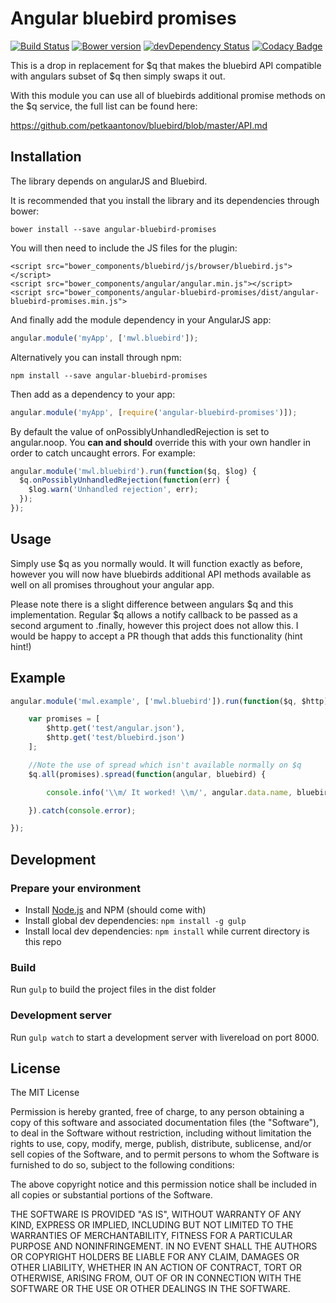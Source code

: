 # Angular bluebird promises

[![Build Status](https://travis-ci.org/mattlewis92/angular-bluebird-promises.svg?branch=master)](https://travis-ci.org/mattlewis92/angular-bluebird-promises)
[![Bower version](https://badge.fury.io/bo/angular-bluebird-promises.svg)](http://badge.fury.io/bo/angular-bluebird-promises)
[![devDependency Status](https://david-dm.org/mattlewis92/angular-bluebird-promises/dev-status.svg)](https://david-dm.org/mattlewis92/angular-bluebird-promises#info=devDependencies)
[![Codacy Badge](https://www.codacy.com/project/badge/b62fc2d7f4cb486d9a9a81945d236843)](https://www.codacy.com/app/matt-lewis-private/angular-bluebird-promises)

This is a drop in replacement for $q that makes the bluebird API compatible with angulars subset of $q then simply swaps it out.

With this module you can use all of bluebirds additional promise methods on the $q service, the full list can be found here:

https://github.com/petkaantonov/bluebird/blob/master/API.md

## Installation

The library depends on angularJS and Bluebird.

It is recommended that you install the library and its dependencies through bower:

```
bower install --save angular-bluebird-promises
```

You will then need to include the JS files for the plugin:

```
<script src="bower_components/bluebird/js/browser/bluebird.js"></script>
<script src="bower_components/angular/angular.min.js"></script>
<script src="bower_components/angular-bluebird-promises/dist/angular-bluebird-promises.min.js">
```

And finally add the module dependency in your AngularJS app:

```javascript
angular.module('myApp', ['mwl.bluebird']);
```

Alternatively you can install through npm:
```
npm install --save angular-bluebird-promises
```

Then add as a dependency to your app:

```javascript
angular.module('myApp', [require('angular-bluebird-promises')]);
```

By default the value of onPossiblyUnhandledRejection is set to angular.noop. You **can and should** override this with your own handler in order to catch uncaught errors. For example:

```javascript
angular.module('mwl.bluebird').run(function($q, $log) {
  $q.onPossiblyUnhandledRejection(function(err) {
    $log.warn('Unhandled rejection', err);
  });
});
```

## Usage

Simply use $q as you normally would. It will function exactly as before, however you will now have bluebirds additional API methods available as well on all promises throughout your angular app.

Please note there is a slight difference between angulars $q and this implementation. Regular $q allows a notify callback to be passed as a second argument to .finally, however this project does not allow this. I would be happy to accept a PR though that adds this functionality (hint hint!)

## Example

```javascript
angular.module('mwl.example', ['mwl.bluebird']).run(function($q, $http) {

    var promises = [
        $http.get('test/angular.json'),
        $http.get('test/bluebird.json')
    ];

    //Note the use of spread which isn't available normally on $q
    $q.all(promises).spread(function(angular, bluebird) {

        console.info('\\m/ It worked! \\m/', angular.data.name, bluebird.data.name);

    }).catch(console.error);

});
```

## Development

### Prepare your environment
* Install [Node.js](http://nodejs.org/) and NPM (should come with)
* Install global dev dependencies: `npm install -g gulp`
* Install local dev dependencies: `npm install` while current directory is this repo

### Build
Run `gulp` to build the project files in the dist folder

### Development server
Run `gulp watch` to start a development server with livereload on port 8000.

## License

The MIT License

Permission is hereby granted, free of charge, to any person obtaining a copy
of this software and associated documentation files (the "Software"), to deal
in the Software without restriction, including without limitation the rights
to use, copy, modify, merge, publish, distribute, sublicense, and/or sell
copies of the Software, and to permit persons to whom the Software is
furnished to do so, subject to the following conditions:

The above copyright notice and this permission notice shall be included in
all copies or substantial portions of the Software.

THE SOFTWARE IS PROVIDED "AS IS", WITHOUT WARRANTY OF ANY KIND, EXPRESS OR
IMPLIED, INCLUDING BUT NOT LIMITED TO THE WARRANTIES OF MERCHANTABILITY,
FITNESS FOR A PARTICULAR PURPOSE AND NONINFRINGEMENT. IN NO EVENT SHALL THE
AUTHORS OR COPYRIGHT HOLDERS BE LIABLE FOR ANY CLAIM, DAMAGES OR OTHER
LIABILITY, WHETHER IN AN ACTION OF CONTRACT, TORT OR OTHERWISE, ARISING FROM,
OUT OF OR IN CONNECTION WITH THE SOFTWARE OR THE USE OR OTHER DEALINGS IN
THE SOFTWARE.

